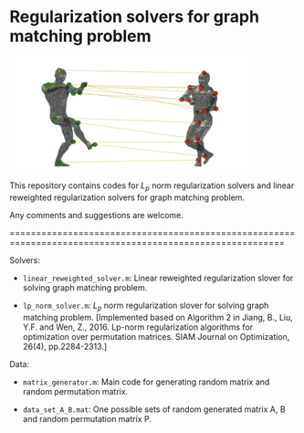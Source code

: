 # Regularization solvers for graph matching problem

<img src = "https://github.com/rongxuan-li/graph-match/blob/main/image/bodymatch_cover.png" height="200" />

This repository contains codes for $L_p$ norm regularization solvers and linear reweighted regularization solvers for graph matching problem.

Any comments and suggestions are welcome. 

==========================================================================================================

Solvers:

* `linear_reweighted_solver.m`: Linear reweighted regularization slover for solving graph matching problem.

* `lp_norm_solver.m`: $L_p$ norm regularization slover for solving graph matching problem. [Implemented based on Algorithm 2 in Jiang, B., Liu, Y.F. and Wen, Z., 2016. Lp-norm regularization algorithms for optimization over permutation matrices. SIAM Journal on Optimization, 26(4), pp.2284-2313.]

Data:

* `matrix_generator.m`: Main code for generating random matrix and random permutation matrix.

* `data_set_A_B.mat`: One possible sets of random generated matrix A, B and random permutation matrix P.

